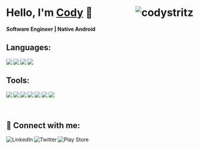 # Hello, I'm [Cody][website] 👋 <img align="right" src="https://komarev.com/ghpvc/?username=codystritz" alt="codystritz" />

**Software Engineer | Native Android**

## Languages:

<img align="left" src="https://img.shields.io/badge/kotlin-%230095D5.svg?style=for-the-badge&logo=kotlin&logoColor=white" />
<img align="left" src="https://img.shields.io/badge/java-%23ED8B00.svg?style=for-the-badge&logo=java&logoColor=white" />
<img align="left" src="https://img.shields.io/badge/c++-%2300599C.svg?style=for-the-badge&logo=c%2B%2B&logoColor=white" />
<img align="left" src="https://img.shields.io/badge/python-3670A0?style=for-the-badge&logo=python&logoColor=ffdd54" />

<br />

## Tools:

<img align="left" src="https://img.shields.io/badge/Android%20Studio-3DDC84.svg?style=for-the-badge&logo=android-studio&logoColor=white" />
<img align="left" src="https://img.shields.io/badge/Gradle-02303A.svg?style=for-the-badge&logo=Gradle&logoColor=white" />
<img align="left" src="https://img.shields.io/badge/sqlite-%2307405e.svg?style=for-the-badge&logo=sqlite&logoColor=white" />
<img src="https://img.shields.io/badge/IntelliJIDEA-000000.svg?style=for-the-badge&logo=intellij-idea&logoColor=white" />
<img align="left" src="https://img.shields.io/badge/Git-F05032?style=for-the-badge&labelColor=F05032&logoColor=ffffff&logo=git" />
<img align="left" src="https://img.shields.io/badge/Visual%20Studio%20Code-0078d7.svg?style=for-the-badge&logo=visual-studio-code&logoColor=white" />
<img align="left" src="https://img.shields.io/badge/firebase-%23039BE5.svg?style=for-the-badge&logo=firebase" />

<br />
<br />
<br />

## 🤝 Connect with me:

[<img align="left" alt="LinkedIn" src="https://img.shields.io/badge/LinkedIn-0077B5?style=for-the-badge&logo=linkedin&logoColor=white" />][linkedin]
[<img align="left" alt="Twitter" src="https://img.shields.io/badge/Twitter-1DA1F2?style=for-the-badge&logo=twitter&logoColor=white" />][twitter]
[<img align="left" alt="Play Store" src="https://img.shields.io/badge/Google_Play-414141?style=for-the-badge&logo=google-play&logoColor=white" />][playstore]

<br />


[website]: https://www.codystritz.com
[twitter]: https://twitter.com/CodyStritz
[linkedin]: https://www.linkedin.com/in/codystritz
[playstore]: https://play.google.com/store/apps/dev?id=9028817539761901588
